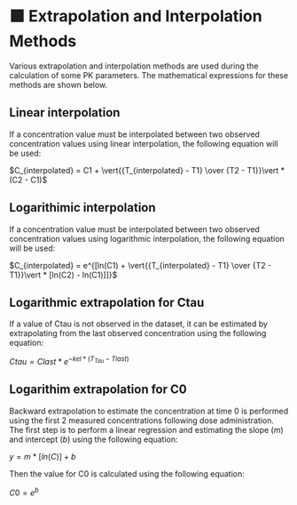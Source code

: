 # 🟪 Extrapolation and Interpolation Methods
Various extrapolation and interpolation methods are used during the calculation of some PK parameters. The mathematical expressions for these methods are shown below.

## Linear interpolation
If a concentration value must be interpolated between two observed concentration values using linear interpolation, the following equation will be used:

$C_{interpolated} = C1 + \vert{{T_{interpolated} - T1} \over {T2 - T1}}\vert * (C2 - C1)$

## Logarithimic interpolation

If a concentration value must be interpolated between two observed concentration values using logarithmic interpolation, the following equation will be used:

$C_{interpolated} = e^{[ln(C1) + \vert{{T_{interpolated} - T1} \over {T2 - T1}}\vert * [ln(C2) - ln(C1)]]}$

## Logarithmic extrapolation for Ctau
If a value of Ctau is not observed in the dataset, it can be estimated by extrapolating from the last observed concentration using the following equation:

$Ctau = Clast * e^{-kel * (T_{Tau} - Tlast)}$

## Logarithim extrapolation for C0
Backward extrapolation to estimate the concentration at time 0 is performed using the first 2 measured concentrations following dose administration. The first step is to perform a linear regression and estimating the slope ($m$) and intercept ($b$) using the following equation:

$y = m*[ln(C)] + b$

Then the value for C0 is calculated using the following equation:

$C0 = e^b$
